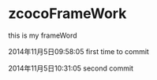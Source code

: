 zcocoFrameWork
==============

this is my frameWord

2014年11月5日09:58:05 first time to commit  

2014年11月5日10:31:05 second commit 
